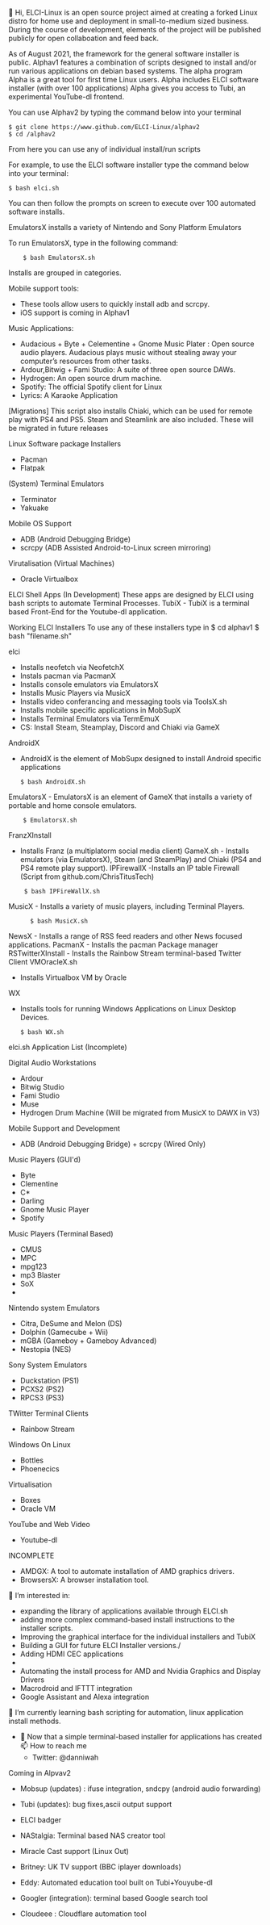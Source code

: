 👋 Hi, ELCI-Linux is an open source project aimed at creating a forked Linux distro for home use and deployment in small-to-medium sized business.
During the course of development, elements of the project will be published publicly for open collaboation and feed back.


As of August 2021, the framework for the general software installer is public.
Alphav1 features a combination of scripts designed to install and/or run various applications on debian based systems.
The alpha program
Alpha is a great tool for first time Linux users. 
Alpha includes ELCI software installer (with over 100 applications) 
Alpha gives you access to Tubi, an experimental YouTube-dl frontend. 


You can use Alphav2 by typing the command below into your terminal

    $ git clone https://www.github.com/ELCI-Linux/alphav2
    $ cd /alphav2

From here you can use any of individual install/run scripts

For example, to use the ELCI software installer type
the command below into your terminal:

    $ bash elci.sh



You can then follow the prompts on screen 
to execute over 100 automated software installs.

EmulatorsX installs a variety of Nintendo and Sony Platform Emulators

To run EmulatorsX, type in the following command:

        $ bash EmulatorsX.sh
      
 

Installs are grouped in categories. 


Mobile support tools:
  - These tools allow users to quickly install adb and scrcpy. 
  - iOS support is coming in Alphav1


Music Applications:
  - Audacious + Byte + Celementine + Gnome Music Plater  : Open source audio players.
  Audacious plays music without stealing away your computer’s resources from other tasks.
  - Ardour,Bitwig + Fami Studio: A suite of three open source DAWs.
  - Hydrogen: An open source drum machine.
  - Spotify: The official Spotify client for Linux
  - Lyrics: A Karaoke Application

  [Migrations]
  This script also installs Chiaki, which can be used for remote play with PS4 and PS5.
  Steam and Steamlink are also included. These will be migrated in future releases

Linux Software package Installers
  - Pacman
  - Flatpak
  
(System) Terminal Emulators
  - Terminator
  - Yakuake
  
Mobile OS Support
  - ADB (Android Debugging Bridge)
  - scrcpy (ADB Assisted Android-to-Linux screen mirroring)
  
 Virutalisation (Virtual Machines)
 - Oracle Virtualbox
 
ELCI Shell Apps (In Development)
  These apps are designed by ELCI using bash scripts to automate Terminal Processes.
   TubiX
    - TubiX is a terminal based Front-End for the Youtube-dl application.
  
Working ELCI Installers
To use any of these installers type in
$ cd alphav1
$ bash "filename.sh"

elci
  - Installs neofetch via NeofetchX
  - Instals pacman via PacmanX
  - Installs console emulators via EmulatorsX
  - Installs Music Players via MusicX
  - Installs video conferancing and messaging tools via ToolsX.sh
  - Installs mobile specific applications in MobSupX
  - Installs Terminal Emulators via TermEmuX
  - CS: Install Steam, Steamplay, Discord and Chiaki via GameX


AndroidX
  - AndroidX is the element of MobSupx designed to install Android specific applications

        $ bash AndroidX.sh

EmulatorsX
    - EmulatorsX is an element of GameX that installs a variety of portable and home console emulators.
          
        $ EmulatorsX.sh

FranzXInstall
   - Installs Franz (a multiplatorm social media client)
GameX.sh
    - Installs emulators (via EmulatorsX), Steam (and SteamPlay) and Chiaki (PS4 and PS4 remote play support).
IPFirewallX
  -Installs an IP table Firewall (Script from github.com/ChrisTitusTech)

          $ bash IPFireWallX.sh
MusicX
    - Installs a variety of music players, including Terminal Players.
          
          $ bash MusicX.sh
NewsX
    - Installs a range of RSS feed readers and other News focused applications.
PacmanX
    - Installs the pacman Package manager
RSTwitterXInstall
    - Installs the Rainbow Stream terminal-based Twitter Client
VMOracleX.sh
  - Installs Virtualbox VM by Oracle  

WX
- Installs tools for running Windows Applications on Linux Desktop Devices.

      $ bash WX.sh

elci.sh Application List (Incomplete)

Digital Audio Workstations
  - Ardour
  - Bitwig Studio
  - Fami Studio
  - Muse
  - Hydrogen Drum Machine (Will be migrated from MusicX to DAWX in V3)

Mobile Support and Development
  - ADB (Android Debugging Bridge) + scrcpy (Wired Only)

Music Players (GUI'd)
   - Byte
   - Clementine
   - C*
   - Darling
   - Gnome Music Player
   - Spotify

Music Players (Terminal Based)
   - CMUS
   - MPC
   - mpg123
   - mp3 Blaster
   - SoX
   -


Nintendo system Emulators
  - Citra, DeSume and Melon (DS)
  - Dolphin (Gamecube + Wii)
  - mGBA (Gameboy + Gameboy Advanced)
  - Nestopia (NES)
  
Sony System Emulators
  - Duckstation (PS1)
  - PCXS2 (PS2)
  - RPCS3 (PS3)

TWitter Terminal Clients
  - Rainbow Stream

Windows On Linux
  - Bottles
  - Phoenecics
 
Virtualisation 
   - Boxes
   - Oracle VM

YouTube and Web Video
   - Youtube-dl

INCOMPLETE
- AMDGX: A tool to automate installation of AMD graphics drivers. 
- BrowsersX: A browser installation tool. 

👀 I’m interested in:
  - expanding the library of applications available through ELCI.sh
  - adding more complex command-based install instructions to the installer scripts.
  - Improving the graphical interface for the individual installers and TubiX
  - Building a GUI for future ELCI Installer versions./
  - Adding HDMI CEC applications
  -
  - Automating the install process for AMD and Nvidia Graphics and Display Drivers
  - Macrodroid and IFTTT integration
  - Google Assistant and Alexa integration
  
  
🌱 I’m currently learning bash scripting for automation, linux application install methods.
- 💞️ Now that a simple terminal-based installer for applications has created
📫 How to reach me
  - Twitter: @danniwah

Coming in Alpvav2
- Mobsup (updates) : 
ifuse integration, 
sndcpy (android audio forwarding) 


- Tubi (updates): bug fixes,ascii output support
- ELCI badger
- NAStalgia: Terminal based NAS creator tool
- Miracle Cast support (Linux Out)
- Britney: UK TV support (BBC iplayer downloads)
- Eddy: Automated education tool built on Tubi+Youyube-dl
- Googler (integration): terminal based Google search tool
- Cloudeee : Cloudflare automation tool



<!---
ELCI-Linux/ELCI-Linux is a ✨ special ✨ repository because its `README.md` (this file) appears on your GitHub profile.
You can click the Preview link to take a look at your changes.
--->
